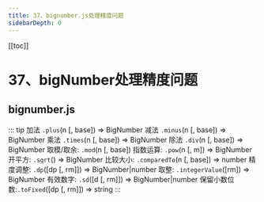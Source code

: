```yaml
---
title: 37、bignumber.js处理精度问题
sidebarDepth: 0
---
```

[[toc]]
# 37、bigNumber处理精度问题

## bignumber.js
::: tip
加法 `.plus`(n [, base]) ⇒ BigNumber
减法 `.minus`(n [, base]) ⇒ BigNumber
乘法 `.times`(n [, base]) ⇒ BigNumber
除法 `.div`(n [, base]) ⇒ BigNumber
取模/取余:  `.mod`(n [, base])
指数运算:   `.pow`(n [, m]) ⇒ BigNumber
开平方:     `.sqrt`() ⇒ BigNumber
比较大小:   `.comparedTo`(n [, base]) ⇒ number
精度调整:   `.dp`([dp [, rm]]) ⇒ BigNumber|number
取整:       `.integerValue`([rm]) ⇒ BigNumber
有效数字:   `.sd`([d [, rm]]) ⇒ BigNumber|number
保留小数位数:`.toFixed`([dp [, rm]]) ⇒ string
:::